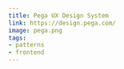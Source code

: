```yaml
---
title: Pega UX Design System
link: https://design.pega.com/
image: pega.png
tags:
- patterns
- frontend
---
```

